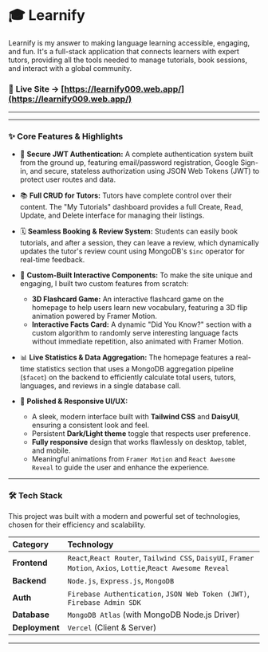 # 🎓 Learnify

Learnify is my answer to making language learning accessible, engaging, and fun. It's a full-stack application that connects learners with expert tutors, providing all the tools needed to manage tutorials, book sessions, and interact with a global community.

### 🔗 **Live Site → [https://learnify009.web.app/](https://learnify009.web.app/)**

---

---

### ✨ Core Features & Highlights

* 🔐 **Secure JWT Authentication:** A complete authentication system built from the ground up, featuring email/password registration, Google Sign-in, and secure, stateless authorization using JSON Web Tokens (JWT) to protect user routes and data.

* 📚 **Full CRUD for Tutors:** Tutors have complete control over their content. The "My Tutorials" dashboard provides a full Create, Read, Update, and Delete interface for managing their listings.

* 🗓️ **Seamless Booking & Review System:** Students can easily book tutorials, and after a session, they can leave a review, which dynamically updates the tutor's review count using MongoDB's `$inc` operator for real-time feedback.

* 🎨 **Custom-Built Interactive Components:** To make the site unique and engaging, I built two custom features from scratch:
    * **3D Flashcard Game:** An interactive flashcard game on the homepage to help users learn new vocabulary, featuring a 3D flip animation powered by Framer Motion.
    * **Interactive Facts Card:** A dynamic "Did You Know?" section with a custom algorithm to randomly serve interesting language facts without immediate repetition, also animated with Framer Motion.

* 📊 **Live Statistics & Data Aggregation:** The homepage features a real-time statistics section that uses a MongoDB aggregation pipeline (`$facet`) on the backend to efficiently calculate total users, tutors, languages, and reviews in a single database call.

* 💅 **Polished & Responsive UI/UX:**
    * A sleek, modern interface built with **Tailwind CSS** and **DaisyUI**, ensuring a consistent look and feel.
    * Persistent **Dark/Light theme** toggle that respects user preference.
    * **Fully responsive** design that works flawlessly on desktop, tablet, and mobile.
    * Meaningful animations from `Framer Motion` and `React Awesome Reveal` to guide the user and enhance the experience.

---

### 🛠️ Tech Stack

This project was built with a modern and powerful set of technologies, chosen for their efficiency and scalability.

| Category      | Technology                                                                                                  |
| :------------ | :---------------------------------------------------------------------------------------------------------- |
| **Frontend**  | `React`,`React Router`, `Tailwind CSS`, `DaisyUI`, `Framer Motion`, `Axios`, `Lottie`,`React Awesome Reveal`|
| **Backend**   | `Node.js`, `Express.js`, `MongoDB`                                                                          |
| **Auth**      | `Firebase Authentication`, `JSON Web Token (JWT)`, `Firebase Admin SDK`                                     |
| **Database**  | `MongoDB Atlas` (with MongoDB Node.js Driver)                                                               |
| **Deployment**| `Vercel` (Client & Server)                                                                                  |

---
